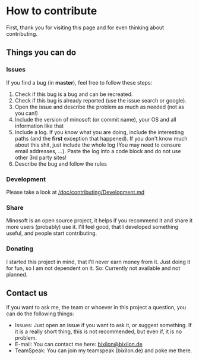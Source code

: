 # How to contribute

First, thank you for visiting this page and for even thinking about contributing.

## Things you can do

### Issues
If you find a bug (in **master**), feel free to follow these steps:
1. Check if this bug is a bug and can be recreated.
2. Check if this bug is already reported (use the issue search or google).
3. Open the issue and describe the problem as much as needed (not as you can!)
4. Include the version of minosoft (or commit name), your OS and all information like that
5. Include a log. If you know what you are doing, include the interesting paths (and the **first** exception that happened).
If you don't know much about this shit, just include the whole log (You may need to censure email addresses, ...). Paste the log into a code block and do not use other 3rd party sites!
6. Describe the bug and follow the rules

### Development
Please take a look at [/doc/contributing/Development.md](doc/contributing/Development.md)

### Share
Minosoft is an open source project, it helps if you recommend it and share it more users (probably) use it. I'll feel good, that I developed something useful, and people start contributing.

### Donating

I started this project in mind, that I'll never earn money from it. Just doing it for fun, so I am not dependent on it. So: Currently not available and not planned.

## Contact us

If you want to ask me, the team or whoever in this project a question, you can do the following things:
 - Issues: Just open an issue if you want to ask it, or suggest something. If it is a really short thing, this is not recommended, but even if, it is no problem.
 - E-mail: You can contact me here: [bixilon@bixilon.de](mailto:bixilon@bixilon.de)
 - TeamSpeak: You can join my teamspeak (bixilon.de) and poke me there.

